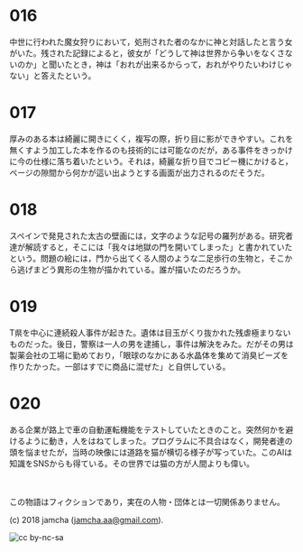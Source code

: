 

# 016

中世に行われた魔女狩りにおいて，処刑された者のなかに神と対話したと言う女がいた。残された記録によると，彼女が「どうして神は世界から争いをなくさないのか」と聞いたとき，神は「おれが出来るからって，おれがやりたいわけじゃない」と答えたという。  


# 017

厚みのある本は綺麗に開きにくく，複写の際，折り目に影ができやすい。これを無くすよう加工した本を作るのも技術的には可能なのだが，ある事件をきっかけに今の仕様に落ち着いたという。それは，綺麗な折り目でコピー機にかけると，ページの隙間から何かが這い出ようとする画面が出力されるのだそうだ。  


# 018

スペインで発見された太古の壁画には，文字のような記号の羅列がある。研究者達が解読すると，そこには「我々は地獄の門を開いてしまった」と書かれていたという。問題の絵には，門から出てくる人間のような二足歩行の生物と，そこから逃げまどう異形の生物が描かれている。誰が描いたのだろうか。  


# 019

T県を中心に連続殺人事件が起きた。遺体は目玉がくり抜かれた残虐極まりないものだった。後日，警察は一人の男を逮捕し，事件は解決をみた。だがその男は製薬会社の工場に勤めており，「眼球のなかにある水晶体を集めて消臭ビーズを作りたかった。一部はすでに商品に混ぜた」と自供している。  


# 020

ある企業が路上で車の自動運転機能をテストしていたときのこと。突然何かを避けるように動き，人をはねてしまった。プログラムに不具合はなく，開発者達の頭を悩ませたが，当時の映像には道路を猫が横切る様子が写っていた。このAIは知識をSNSからも得ている。その世界では猫の方が人間よりも偉い。  

<br>  
<br>  
この物語はフィクションであり，実在の人物・団体とは一切関係ありません。  

(c) 2018 jamcha (jamcha.aa@gmail.com).  

![cc by-nc-sa](https://i.creativecommons.org/l/by-nc-sa/4.0/88x31.png)  

